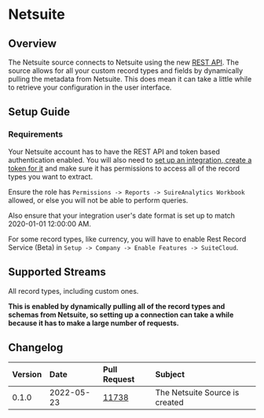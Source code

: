 # Netsuite

## Overview
The Netsuite source connects to Netsuite using the new [REST API](https://netsuite.custhelp.com/app/answers/detail/a_id/86949). The source allows for all your custom record types and fields by dynamically pulling the metadata from Netsuite. This does mean it can take a little while to retrieve your configuration in the user interface.

## Setup Guide

### Requirements
Your Netsuite account has to have the REST API and token based authentication enabled. You will also need to [set up an integration, create a token for it](https://netsuite.custhelp.com/app/answers/detail/a_id/86950#subsect_1559218712) and make sure it has permissions to access all of the record types you want to extract.

Ensure the role has `Permissions -> Reports -> SuireAnalytics Workbook` allowed, or else you will not be able to perform queries.

Also ensure that your integration user's date format is set up to match 2020-01-01 12:00:00 AM.

For some record types, like currency, you will have to enable Rest Record Service (Beta) in `Setup -> Company -> Enable Features -> SuiteCloud`.

## Supported Streams
All record types, including custom ones.

**This is enabled by dynamically pulling all of the record types and schemas from Netsuite, so setting up a connection can take a while because it has to make a large number of requests.**

## Changelog
| Version | Date       | Pull Request                                             | Subject                     |
| :------ | :--------- | :------------------------------------------------------- | :-------------------------- |
| 0.1.0   | 2022-05-23 | [11738](https://github.com/airbytehq/airbyte/pull/11738) | The Netsuite Source is created |
